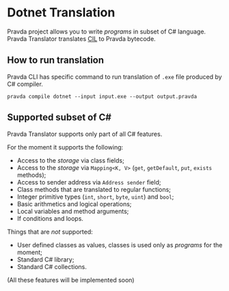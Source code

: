 # Dotnet Translation

Pravda project allows you to write _programs_ in subset of C\# language.
Pravda Translator translates [CIL](https://en.wikipedia.org/wiki/Common_Intermediate_Language) to Pravda bytecode.

## How to run translation

Pravda CLI has specific command to run translation of `.exe` file produced by C# compiler.
```
pravda compile dotnet --input input.exe --output output.pravda
```

## Supported subset of C#

Pravda Translator supports only part of all C# features. 

For the moment it supports the following:
- Access to the _storage_ via class fields;
- Access to the _storage_ via `Mapping<K, V>` (`get`, `getDefault`, `put`, `exists` methods);
- Access to sender address via `Address sender` field;
- Class methods that are translated to regular functions;
- Integer primitive types (`int`, `short`, `byte`, `uint`) and `bool`;
- Basic arithmetics and logical operations; 
- Local variables and method arguments;
- If conditions and loops.

Things that are *not* supported:
- User defined classes as values, classes is used only as _programs_ for the moment;
- Standard C# library;
- Standard C# collections.

(All these features will be implemented soon)
